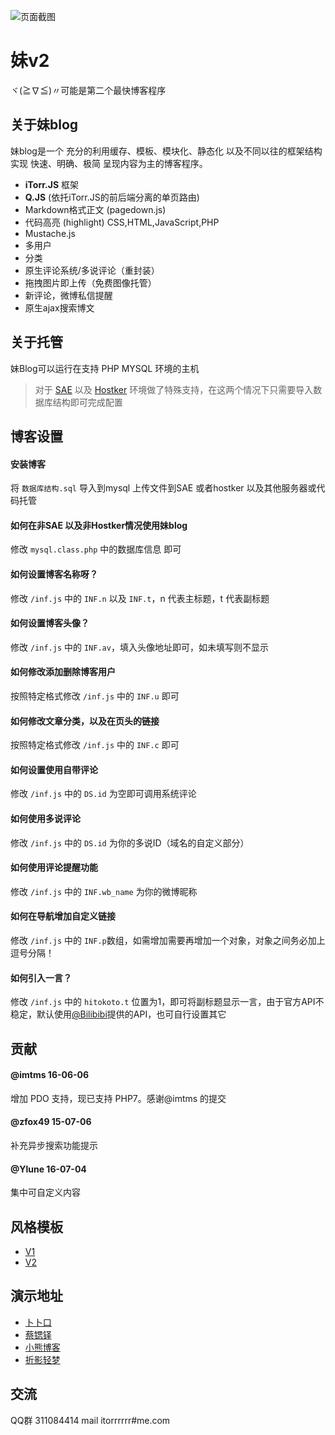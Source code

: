
![页面截图](http://ww4.sinaimg.cn/large/a15b4afegw1enswvuws5eg20fo0b1jrd.gif)

# 妹v2

ヾ(≧∇≦)〃可能是第二个最快博客程序

## 关于妹blog

妹blog是一个 充分的利用缓存、模板、模块化、静态化 以及不同以往的框架结构 实现 快速、明确、极简 呈现内容为主的博客程序。
 

- **iTorr.JS** 框架
- **Q.JS** (依托iTorr.JS的前后端分离的单页路由)
- Markdown格式正文 (pagedown.js)
- 代码高亮 (highlight) CSS,HTML,JavaScript,PHP
- Mustache.js
- 多用户
- 分类
- 原生评论系统/多说评论（重封装）
- 拖拽图片即上传（免费图像托管）
- 新评论，微博私信提醒
- 原生ajax搜索博文


## 关于托管
妹Blog可以运行在支持 PHP MYSQL 环境的主机

>对于 [SAE](http://sae.sina.com.cn/) 以及 [Hostker](http://www.hostker.com/) 环境做了特殊支持，在这两个情况下只需要导入数据库结构即可完成配置


## 博客设置

#### 安装博客
将 `数据库结构.sql` 导入到mysql
上传文件到SAE 或者hostker 以及其他服务器或代码托管

#### 如何在非SAE 以及非Hostker情况使用妹blog
修改 `mysql.class.php` 中的数据库信息 即可

#### 如何设置博客名称呀？
修改 `/inf.js` 中的 `INF.n` 以及 `INF.t`，n 代表主标题，t 代表副标题

#### 如何设置博客头像？
修改 `/inf.js` 中的 `INF.av`，填入头像地址即可，如未填写则不显示

#### 如何修改添加删除博客用户
按照特定格式修改 `/inf.js` 中的 `INF.u` 即可

#### 如何修改文章分类，以及在页头的链接
按照特定格式修改 `/inf.js` 中的 `INF.c` 即可

#### 如何设置使用自带评论
修改 `/inf.js` 中的 `DS.id` 为空即可调用系统评论

#### 如何使用多说评论
修改 `/inf.js` 中的 `DS.id` 为你的多说ID（域名的自定义部分）

#### 如何使用评论提醒功能
修改 `/inf.js` 中的 `INF.wb_name` 为你的微博昵称

#### 如何在导航增加自定义链接
修改 `/inf.js` 中的 `INF.p`数组，如需增加需要再增加一个对象，对象之间务必加上逗号分隔！

#### 如何引入一言？
修改 `/inf.js` 中的 `hitokoto.t` 位置为1，即可将副标题显示一言，由于官方API不稳定，默认使用[@Bilibibi](http://bilibibi.me/)提供的API，也可自行设置其它

## 贡献
#### @imtms **16-06-06**
增加 PDO 支持，现已支持 PHP7。感谢@imtms 的提交

#### @zfox49 **15-07-06**
补充异步搜索功能提示

#### @Ylune **16-07-04**
集中可自定义内容

## 风格模板

- [V1](https://github.com/ylune/imouto-theme)
- [V2](https://github.com/ylune/imouto-theme-v2)

## 演示地址

- [卜卜口](http://mouto.org)
- [蔡锶铎](http://caisiduo.xyz)
- [小熊博客](https://yukimax.org/im2/)
- [折影轻梦](http://i.chainwon.com/)

## 交流

QQ群 311084414
mail itorrrrrr#me.com

